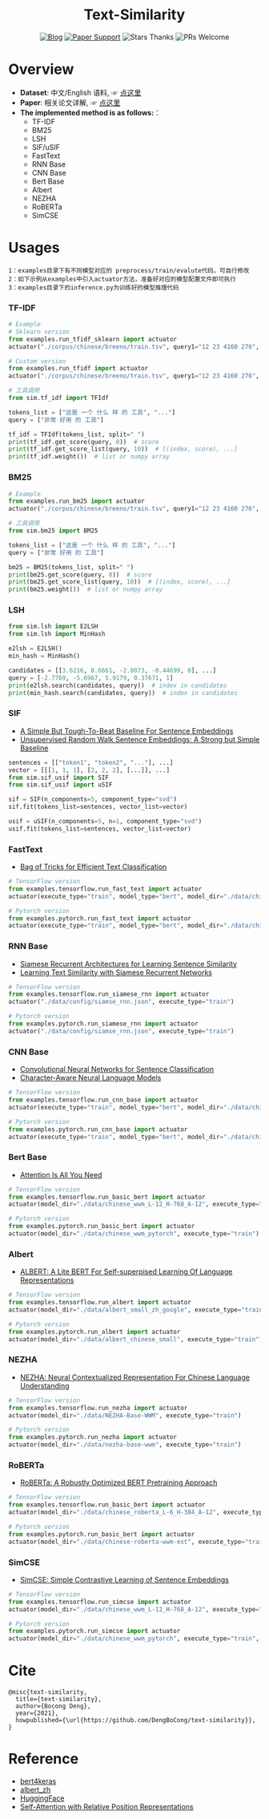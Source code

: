<h1 align="center">Text-Similarity</h1>

<div align="center">

[![Blog](https://img.shields.io/badge/blog-@DengBoCong-blue.svg?style=social)](https://www.zhihu.com/people/dengbocong)
[![Paper Support](https://img.shields.io/badge/paper-repo-blue.svg?style=social)](https://github.com/DengBoCong/nlp-paper)
![Stars Thanks](https://img.shields.io/badge/Stars-thanks-brightgreen.svg?style=social&logo=trustpilot)
![PRs Welcome](https://img.shields.io/badge/PRs-welcome-brightgreen.svg?style=social&logo=appveyor)

[comment]: <> ([![PRs Welcome]&#40;https://img.shields.io/badge/PRs-welcome-brightgreen.svg?style=flat-square&#41;]&#40;&#41;)

</div>

# Overview
+ **Dataset**: 中文/English 语料, ☞  [点这里](https://github.com/DengBoCong/text-similarity/tree/main/corpus)
+ **Paper**: 相关论文详解, ☞  [点这里](https://github.com/DengBoCong/nlp-paper)
+ **The implemented method is as follows:**：
   + TF-IDF
   + BM25
   + LSH
   + SIF/uSIF
   + FastText
   + RNN Base
   + CNN Base
   + Bert Base
   + Albert
   + NEZHA
   + RoBERTa
   + SimCSE

# Usages
```
1：examples目录下有不同模型对应的 preprocess/train/evalute代码，可自行修改
2：如下示例从examples中引入actuator方法，准备好对应的模型配置文件即可执行
3：examples目录下的inference.py为训练好的模型推理代码
```

### TF-IDF

```python
# Example
# Sklearn version
from examples.run_tfidf_sklearn import actuator
actuator("./corpus/chinese/breeno/train.tsv", query1="12 23 4160 276", query2="29 23 169 1495")

# Custom version
from examples.run_tfidf import actuator
actuator("./corpus/chinese/breeno/train.tsv", query1="12 23 4160 276", query2="29 23 169 1495")

# 工具调用
from sim.tf_idf import TFIdf

tokens_list = ["这是 一个 什么 样 的 工具", "..."]
query = ["非常 好用 的 工具"]

tf_idf = TFIdf(tokens_list, split=" ")
print(tf_idf.get_score(query, 0))  # score
print(tf_idf.get_score_list(query, 10))  # [(index, score), ...]
print(tf_idf.weight())  # list or numpy array
```

### BM25

```python
# Example
from examples.run_bm25 import actuator
actuator("./corpus/chinese/breeno/train.tsv", query1="12 23 4160 276", query2="29 23 169 1495")

# 工具调用
from sim.bm25 import BM25

tokens_list = ["这是 一个 什么 样 的 工具", "..."]
query = ["非常 好用 的 工具"]

bm25 = BM25(tokens_list, split=" ")
print(bm25.get_score(query, 0))  # score
print(bm25.get_score_list(query, 10))  # [(index, score), ...]
print(bm25.weight())  # list or numpy array
```

### LSH

```python
from sim.lsh import E2LSH
from sim.lsh import MinHash

e2lsh = E2LSH()
min_hash = MinHash()

candidates = [[3.6216, 8.6661, -2.8073, -0.44699, 0], ...]
query = [-2.7769, -5.6967, 5.9179, 0.37671, 1]
print(e2lsh.search(candidates, query))  # index in candidates
print(min_hash.search(candidates, query))  # index in candidates
```

### SIF
+ [A Simple But Tough-To-Beat Baseline For Sentence Embeddings](https://openreview.net/pdf?id=SyK00v5xx)
+ [Unsupervised Random Walk Sentence Embeddings: A Strong but Simple Baseline](https://aclanthology.org/W18-3012.pdf)
```python
sentences = [["token1", "token2", "..."], ...]
vector = [[[1, 1, 1], [2, 2, 2], [...]], ...]
from sim.sif_usif import SIF
from sim.sif_usif import uSIF

sif = SIF(n_components=5, component_type="svd")
sif.fit(tokens_list=sentences, vector_list=vector)

usif = uSIF(n_components=5, n=1, component_type="svd")
usif.fit(tokens_list=sentences, vector_list=vector)
```

### FastText
+ [Bag of Tricks for Efficient Text Classification](https://arxiv.org/pdf/1607.01759.pdf)
```python
# TensorFlow version
from examples.tensorflow.run_fast_text import actuator
actuator(execute_type="train", model_type="bert", model_dir="./data/chinese_wwm_L-12_H-768_A-12")

# Pytorch version
from examples.pytorch.run_fast_text import actuator
actuator(execute_type="train", model_type="bert", model_dir="./data/chinese_wwm_pytorch")
```

### RNN Base
+ [Siamese Recurrent Architectures for Learning Sentence Similarity](https://scholar.google.com/scholar_url?url=https://ojs.aaai.org/index.php/AAAI/article/view/10350/10209&hl=zh-CN&sa=T&oi=gsb-gga&ct=res&cd=0&d=7393466935379636447&ei=KQWzYNL5OYz4yATXqJ6YCg&scisig=AAGBfm0zNEZZez8zh5ZB_iG7UTrwXmhJWg)
+ [Learning Text Similarity with Siamese Recurrent Networks](https://aclanthology.org/W16-1617.pdf)
```python
# TensorFlow version
from examples.tensorflow.run_siamese_rnn import actuator
actuator("./data/config/siamse_rnn.json", execute_type="train")

# Pytorch version
from examples.pytorch.run_siamese_rnn import actuator
actuator("./data/config/siamse_rnn.json", execute_type="train")
```

### CNN Base
+ [Convolutional Neural Networks for Sentence Classification](https://arxiv.org/pdf/1408.5882.pdf)
+ [Character-Aware Neural Language Models](https://arxiv.org/pdf/1508.06615.pdf)
```python
# TensorFlow version
from examples.tensorflow.run_cnn_base import actuator
actuator(execute_type="train", model_type="bert", model_dir="./data/chinese_wwm_L-12_H-768_A-12")

# Pytorch version
from examples.pytorch.run_cnn_base import actuator
actuator(execute_type="train", model_type="bert", model_dir="./data/chinese_wwm_pytorch")
```

### Bert Base
+ [Attention Is All You Need](https://arxiv.org/pdf/1706.03762.pdf)
```python
# TensorFlow version
from examples.tensorflow.run_basic_bert import actuator
actuator(model_dir="./data/chinese_wwm_L-12_H-768_A-12", execute_type="train")

# Pytorch version
from examples.pytorch.run_basic_bert import actuator
actuator(model_dir="./data/chinese_wwm_pytorch", execute_type="train")
```

### Albert
+ [ALBERT: A Lite BERT For Self-superpised Learning Of Language Representations](https://arxiv.org/pdf/1909.11942.pdf)
```python
# TensorFlow version
from examples.tensorflow.run_albert import actuator
actuator(model_dir="./data/albert_small_zh_google", execute_type="train")

# Pytorch version
from examples.pytorch.run_albert import actuator
actuator(model_dir="./data/albert_chinese_small", execute_type="train")
```

### NEZHA
+ [NEZHA: Neural Contextualized Representation For Chinese Language Understanding](https://arxiv.org/pdf/1909.00204.pdf)
```python
# TensorFlow version
from examples.tensorflow.run_nezha import actuator
actuator(model_dir="./data/NEZHA-Base-WWM", execute_type="train")

# Pytorch version
from examples.pytorch.run_nezha import actuator
actuator(model_dir="./data/nezha-base-wwm", execute_type="train")
```

### RoBERTa
+ [RoBERTa: A Robustly Optimized BERT Pretraining Approach](https://arxiv.org/pdf/1907.11692.pdf)
```python
# TensorFlow version
from examples.tensorflow.run_basic_bert import actuator
actuator(model_dir="./data/chinese_roberta_L-6_H-384_A-12", execute_type="train")

# Pytorch version
from examples.pytorch.run_basic_bert import actuator
actuator(model_dir="./data/chinese-roberta-wwm-ext", execute_type="train")
```

### SimCSE
+ [SimCSE: Simple Contrastive Learning of Sentence Embeddings](https://arxiv.org/pdf/2104.08821.pdf)
```python
# TensorFlow version
from examples.tensorflow.run_simcse import actuator
actuator(model_dir="./data/chinese_wwm_L-12_H-768_A-12", execute_type="train", model_type="bert")

# Pytorch version
from examples.pytorch.run_simcse import actuator
actuator(model_dir="./data/chinese_wwm_pytorch", execute_type="train", model_type="bert")
```


# Cite
```
@misc{text-similarity,
  title={text-similarity},
  author={Bocong Deng},
  year={2021},
  howpublished={\url{https://github.com/DengBoCong/text-similarity}},
}
```

# Reference
+ [bert4keras](https://github.com/bojone/bert4keras/)
+ [albert_zh](https://github.com/brightmart/albert_zh)
+ [HuggingFace](https://huggingface.co/)
+ [Self-Attention with Relative Position Representations](https://arxiv.org/pdf/1803.02155.pdf)
